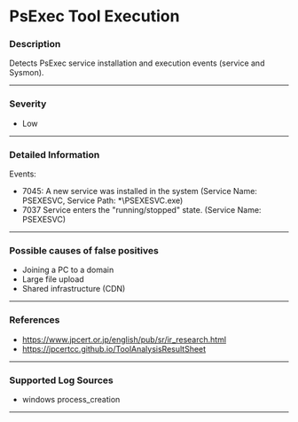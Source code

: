 # PsExec Tool Execution
### Description

Detects PsExec service installation and execution events (service and Sysmon).

-------------------
### Severity

- Low

-------------------

### Detailed Information

Events:
  - 7045: A new service was installed in the system (Service Name: PSEXESVC, Service Path: *\PSEXESVC.exe)
  - 7037 Service enters the "running/stopped" state. (Service Name: PSEXESVC)

-------------------

### Possible causes of false positives

- Joining a PC to a domain
- Large file upload
- Shared infrastructure (CDN)

-------------------
### References

- https://www.jpcert.or.jp/english/pub/sr/ir_research.html
- https://jpcertcc.github.io/ToolAnalysisResultSheet

-------------------
### Supported Log Sources

- windows process_creation

-------------------
